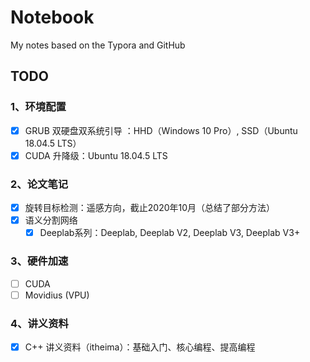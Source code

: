 # Notebook
My notes based on the Typora and GitHub



## TODO

### 1、环境配置

* [x] GRUB 双硬盘双系统引导 ：HHD（Windows 10 Pro）, SSD（Ubuntu 18.04.5 LTS）
* [x] CUDA 升降级：Ubuntu 18.04.5 LTS

### 2、论文笔记

* [x] 旋转目标检测：遥感方向，截止2020年10月（总结了部分方法）
* [x] 语义分割网络
  * [x] Deeplab系列：Deeplab, Deeplab V2, Deeplab V3, Deeplab V3+

### 3、硬件加速

- [ ] CUDA
- [ ] Movidius (VPU)

### 4、讲义资料

- [x] C++ 讲义资料（itheima）：基础入门、核心编程、提高编程

  